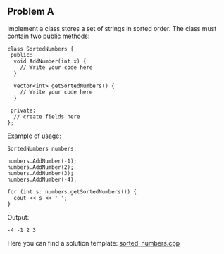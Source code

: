 ## Problem A

Implement a class stores a set of strings in sorted order. The class must contain two public methods:

```
class SortedNumbers {
 public:
  void AddNumber(int x) {
    // Write your code here
  }

  vector<int> getSortedNumbers() {
    // Write your code here
  }

 private:
  // create fields here
};
```

Example of usage:
```
SortedNumbers numbers;

numbers.AddNumber(-1);
numbers.AddNumber(2);
numbers.AddNumber(3);
numbers.AddNumber(-4);

for (int s: numbers.getSortedNumbers()) {
  cout << s << ' ';
}

```

Output:

```
-4 -1 2 3
```


Here you can find a solution template: [sorted_numbers.cpp](tasks/task4/sorted_numbers.cpp)